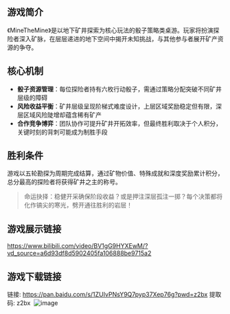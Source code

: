 ## 游戏简介
《MineTheMine》是以地下矿井探索为核心玩法的骰子策略类桌游。玩家将扮演探险者深入矿脉，在层层递进的地下空间中揭开未知挑战，与其他参与者展开矿产资源的争夺。

## 核心机制
- ​**骰子资源管理**：每位探险者持有六枚行动骰子，需通过策略分配突破不同矿井层级的障碍
- ​**风险收益平衡**：矿井层级呈现阶梯式难度设计，上层区域奖励稳定但有限，深层区域风险陡增却蕴含稀有矿产
- ​**合作竞争博弈**：团队协作可提升矿井开拓效率，但最终胜利取决于个人积分，关键时刻的背刺可能成为制胜手段

## 胜利条件
游戏以五轮勘探为周期完成结算，通过矿物价值、特殊成就和深度奖励累计积分，总分最高的探险者将获得矿井之主的称号。

> 命运抉择：稳健开采确保阶段收益？或是押注深层孤注一掷？每个决策都将化作镐尖的寒光，劈开通往胜利的岩层！

## 游戏展示链接
https://www.bilibili.com/video/BV1gG9HYXEwM/?vd_source=a6d93df8d5902405fa106888be9715a2

## 游戏下载链接
链接: https://pan.baidu.com/s/1ZUIvPNsY9Q7pyp37Xep76g?pwd=z2bx 提取码: z2bx  
![image](https://github.com/user-attachments/assets/1619fd02-f699-4141-bcd4-660b20d398f1)
